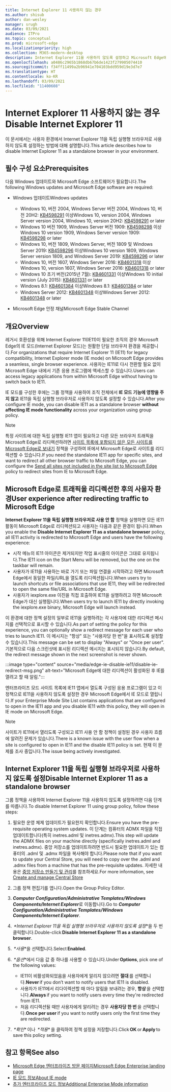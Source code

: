 ```yaml
---
title: Internet Explorer 11 사용하지 않는 경우
ms.author: shisub
author: dan-wesley
manager: srugh
ms.date: 03/09/2021
audience: ITPro
ms.topic: conceptual
ms.prod: microsoft-edge
ms.localizationpriority: high
ms.collection: M365-modern-desktop
description: Internet Explorer 11을 사용하지 않도록 설정하고 Microsoft Edge에서 Internet Explorer 모드를 사용하는 방법을 알아봅니다.
ms.openlocfilehash: a0486c2965b1868db67b6de1423f279905074410
ms.sourcegitcommit: f34ff11499a2b96941e704103bdd959d19e3d7e7
ms.translationtype: HT
ms.contentlocale: ko-KR
ms.lasthandoff: 03/09/2021
ms.locfileid: "11400608"
---
```

# <a name="disable-internet-explorer-11"></a><span data-ttu-id="da7e2-103">Internet Explorer 11 사용하지 않는 경우</span><span class="sxs-lookup"><span data-stu-id="da7e2-103">Disable Internet Explorer 11</span></span>

<span data-ttu-id="da7e2-104">이 문서에서는 사용자 환경에서 Internet Explorer 11을 독립 실행형 브라우저로 사용하지 않도록 설정하는 방법에 대해 설명합니다.</span><span class="sxs-lookup"><span data-stu-id="da7e2-104">This article describes how to disable Internet Explorer 11 as a standalone browser in your environment.</span></span>

## <a name="prerequisites"></a><span data-ttu-id="da7e2-105">필수 구성 요소</span><span class="sxs-lookup"><span data-stu-id="da7e2-105">Prerequisites</span></span>

<span data-ttu-id="da7e2-106">다음 Windows 업데이트와 Microsoft Edge 소프트웨어가 필요합니다.</span><span class="sxs-lookup"><span data-stu-id="da7e2-106">The following Windows updates and Microsoft Edge software are required:</span></span>

- <span data-ttu-id="da7e2-107">Windows 업데이트</span><span class="sxs-lookup"><span data-stu-id="da7e2-107">Windows updates</span></span>

  - <span data-ttu-id="da7e2-108">Windows 10, 버전 2004, Windows Server 버전 2004, Windows 10, 버전 20H2: [KB4598291](https://support.microsoft.com/topic/february-2-2021-kb4598291-os-builds-19041-789-and-19042-789-preview-6a766199-a4f1-616e-1f5c-58bdc3ca5e3b) 이상</span><span class="sxs-lookup"><span data-stu-id="da7e2-108">Windows 10, version 2004, Windows Server version 2004, Windows 10, version 20H2: [KB4598291](https://support.microsoft.com/topic/february-2-2021-kb4598291-os-builds-19041-789-and-19042-789-preview-6a766199-a4f1-616e-1f5c-58bdc3ca5e3b) or later</span></span>
  - <span data-ttu-id="da7e2-109">Windows 10 버전 1909, Windows Server 버전 1909: [KB4598298](https://support.microsoft.com/topic/january-21-2021-kb4598298-os-build-18363-1350-preview-02dfd9ba-91a2-1b82-dede-42f288c02511) 이상</span><span class="sxs-lookup"><span data-stu-id="da7e2-109">Windows 10 version 1909, Windows Server version 1909: [KB4598298](https://support.microsoft.com/topic/january-21-2021-kb4598298-os-build-18363-1350-preview-02dfd9ba-91a2-1b82-dede-42f288c02511) or later</span></span>
  - <span data-ttu-id="da7e2-110">Windows 10, 버전 1809, Windows Server, 버전 1809 및 Windows Server 2019: [KB4598296](https://support.microsoft.com/topic/january-21-2021-kb4598296-os-build-17763-1728-preview-4c0931ff-45b7-ff59-5e00-c03b5afb363d) 이상</span><span class="sxs-lookup"><span data-stu-id="da7e2-110">Windows 10 version 1809, Windows Server version 1809, and Windows Server 2019: [KB4598296](https://support.microsoft.com/topic/january-21-2021-kb4598296-os-build-17763-1728-preview-4c0931ff-45b7-ff59-5e00-c03b5afb363d) or later</span></span>
  - <span data-ttu-id="da7e2-111">Windows 10, 버전 1607, Windows Server 2016: [KB4601318](https://support.microsoft.com/topic/february-9-2021-kb4601318-os-build-14393-4225-c5e3de6c-e3e6-ffb5-6197-48b9ce16446e) 이상</span><span class="sxs-lookup"><span data-stu-id="da7e2-111">Windows 10, version 1607, Windows Server 2016: [KB4601318](https://support.microsoft.com/topic/february-9-2021-kb4601318-os-build-14393-4225-c5e3de6c-e3e6-ffb5-6197-48b9ce16446e) or later</span></span>
   - <span data-ttu-id="da7e2-112">Windows 10 초기 버전(2015년 7월): [KB4601331](https://support.microsoft.com/office/february-9-2021%e2%80%94kb4601331-os-build-10240-18842-6227d078-fef3-8d67-27e0-1882e6cb79ff?ui=en-US&rs=en-US&ad=US) 이상</span><span class="sxs-lookup"><span data-stu-id="da7e2-112">Windows 10 initial version (July 2015): [KB4601331](https://support.microsoft.com/office/february-9-2021%e2%80%94kb4601331-os-build-10240-18842-6227d078-fef3-8d67-27e0-1882e6cb79ff?ui=en-US&rs=en-US&ad=US) or later</span></span>
  - <span data-ttu-id="da7e2-113">Windows 8.1: [KB4601384](https://support.microsoft.com/topic/february-9-2021-kb4601384-monthly-rollup-16bdbb75-dd4b-2910-abc5-7891c9756b96) 이상</span><span class="sxs-lookup"><span data-stu-id="da7e2-113">Windows 8.1: [KB4601384](https://support.microsoft.com/topic/february-9-2021-kb4601384-monthly-rollup-16bdbb75-dd4b-2910-abc5-7891c9756b96) or later</span></span>
  - <span data-ttu-id="da7e2-114">Windows Server 2012: [KB4601348](https://support.microsoft.com/topic/february-9-2021-kb4601348-monthly-rollup-2c338c0c-73d6-fb80-cc91-f1a86e80db0c) 이상</span><span class="sxs-lookup"><span data-stu-id="da7e2-114">Windows Server 2012: [KB4601348](https://support.microsoft.com/topic/february-9-2021-kb4601348-monthly-rollup-2c338c0c-73d6-fb80-cc91-f1a86e80db0c) or later</span></span>
  
- <span data-ttu-id="da7e2-115">Microsoft Edge 안정 채널</span><span class="sxs-lookup"><span data-stu-id="da7e2-115">Microsoft Edge Stable Channel</span></span>


## <a name="overview"></a><span data-ttu-id="da7e2-116">개요</span><span class="sxs-lookup"><span data-stu-id="da7e2-116">Overview</span></span>

<span data-ttu-id="da7e2-117">레거시 호환성을 위해 Internet Explorer 11(IE11)이 필요한 조직의 경우 Microsoft Edge의 IE 모드(Internet Explorer 모드)는 원활한 단일 브라우저 환경을 제공합니다.</span><span class="sxs-lookup"><span data-stu-id="da7e2-117">For organizations that require Internet Explorer 11 (IE11) for legacy compatibility, Internet Explorer mode (IE mode) on Microsoft Edge provides a seamless, single browser experience.</span></span> <span data-ttu-id="da7e2-118">사용자는 IE11로 다시 전환할 필요 없이 Microsoft Edge 내에서 기존 응용 프로그램에 액세스할 수 있습니다.</span><span class="sxs-lookup"><span data-stu-id="da7e2-118">Users can access legacy applications from within Microsoft Edge without having to switch back to IE11.</span></span>

<span data-ttu-id="da7e2-119">IE 모드를 구성한 후에는 그룹 정책을 사용하여 조직 전체에서 **IE 모드 기능에 영향을 주지 않고** IE11을 독립 실행형 브라우저로 사용하지 않도록 설정할 수 있습니다.</span><span class="sxs-lookup"><span data-stu-id="da7e2-119">After you configure IE mode, you can disable IE11 as a standalone browser **without affecting IE mode functionality** across your organization using group policy.</span></span>

> [!NOTE]
> <span data-ttu-id="da7e2-120">특정 사이트에 대한 독립 실행형 IE11 앱이 필요하고 다른 모든 브라우저 트래픽을 Microsoft Edge로 리디렉션하려면 [사이트 목록에 포함되지 않은 모든 사이트를 Microsoft Edge로 보내기](https://docs.microsoft.com/deployedge/edge-ie-mode-policies#redirect-sites-from-ie-to-microsoft-edge) 정책을 구성하여 IE에서 Microsoft Edge로 사이트를 리디렉션할 수 있습니다.</span><span class="sxs-lookup"><span data-stu-id="da7e2-120">If you need the standalone IE11 app for specific sites, and want to redirect all other browser traffic to Microsoft Edge, you can configure the [Send all sites not included in the site list to Microsoft Edge](https://docs.microsoft.com/deployedge/edge-ie-mode-policies#redirect-sites-from-ie-to-microsoft-edge) policy to redirect sites from IE to Microsoft Edge.</span></span>

## <a name="user-experience-after-redirecting-traffic-to-microsoft-edge"></a><span data-ttu-id="da7e2-121">Microsoft Edge로 트래픽을 리디렉션한 후의 사용자 환경</span><span class="sxs-lookup"><span data-stu-id="da7e2-121">User experience after redirecting traffic to Microsoft Edge</span></span>

<span data-ttu-id="da7e2-122">**Internet Explorer 11을 독립 실행형 브라우저로 사용 안 함** 정책을 실행하면 모든 IE11 활동이 Microsoft Edge로 리디렉션되고 사용자는 다음과 같은 환경이 됩니다.</span><span class="sxs-lookup"><span data-stu-id="da7e2-122">When you enable the **Disable Internet Explorer 11 as a standalone browser** policy, all IE11 activity is redirected to Microsoft Edge and users have the following experience:</span></span>

- <span data-ttu-id="da7e2-123">시작 메뉴의 IE11 아이콘은 제거되지만 작업 표시줄의 아이콘은 그대로 유지됩니다.</span><span class="sxs-lookup"><span data-stu-id="da7e2-123">The IE11 icon on the Start Menu will be removed, but the one on the taskbar will remain.</span></span>
- <span data-ttu-id="da7e2-124">사용자가 IE11을 사용하는 바로 가기 또는 파일 연결을 시작하려고 하면 Microsoft Edge에서 동일한 파일/URL을 열도록 리디렉션됩니다.</span><span class="sxs-lookup"><span data-stu-id="da7e2-124">When users try to launch shortcuts or file associations that use IE11, they will be redirected to open the same file/URL in Microsoft Edge.</span></span>
- <span data-ttu-id="da7e2-125">사용자가 iexplore.exe 이진을 직접 호출하여 IE11을 실행하려고 하면 Microsoft Edge가 대신 실행됩니다.</span><span class="sxs-lookup"><span data-stu-id="da7e2-125">When users try to launch IE11 by directly invoking the iexplore.exe binary, Microsoft Edge will launch instead.</span></span>

<span data-ttu-id="da7e2-126">이 환경에 대한 정책 설정의 일부로 IE11을 실행하려는 각 사용자에 대한 리디렉션 메시지를 선택적으로 표시할 수 있습니다.</span><span class="sxs-lookup"><span data-stu-id="da7e2-126">As part of setting the policy for this experience, you can optionally show a redirect message for each user who tries to launch IE11.</span></span> <span data-ttu-id="da7e2-127">이 메시지는 "항상" 또는 "사용자당 한 번"을 표시하도록 설정할 수 있습니다.</span><span class="sxs-lookup"><span data-stu-id="da7e2-127">This message can be set to display "Always" or "Once per user".</span></span> <span data-ttu-id="da7e2-128">기본적으로 다음 스크린샷에 표시된 리디렉션 메시지는 표시되지 않습니다.</span><span class="sxs-lookup"><span data-stu-id="da7e2-128">By default, the redirect message shown in the next screenshot is never shown.</span></span>

:::image type="content" source="media/edge-ie-disable-ie11/disable-ie-redirect-msg.png" alt-text="Microsoft Edge에 대한 리디렉션이 활성화된 후 IE를 열려고 할 때 알림.":::

<span data-ttu-id="da7e2-130">엔터프라이즈 모드 사이트 목록에 IE11 앱에서 열도록 구성된 응용 프로그램이 있고 이 정책으로 IE11을 사용하지 않도록 설정한 경우 Microsoft Edge에서 IE 모드로 열립니다.</span><span class="sxs-lookup"><span data-stu-id="da7e2-130">If your Enterprise Mode Site List contains applications that are configured to open in the IE11 app and you disable IE11 with this policy, they will open in IE mode on Microsoft Edge.</span></span>
> [!NOTE]
> <span data-ttu-id="da7e2-131">사이트가 IE11에서 열리도록 구성되고 IE11 사용 안 함 정책이 설정된 경우 사용자 흐름에 알려진 문제가 있습니다.</span><span class="sxs-lookup"><span data-stu-id="da7e2-131">There is a known issue with the user flow when a site is configured to open in IE11 and the disable IE11 policy is set.</span></span> <span data-ttu-id="da7e2-132">현재 이 문제를 조사 중입니다.</span><span class="sxs-lookup"><span data-stu-id="da7e2-132">The issue being actively investigated.</span></span>

## <a name="disable-internet-explorer-11-as-a-standalone-browser"></a><span data-ttu-id="da7e2-133">Internet Explorer 11을 독립 실행형 브라우저로 사용하지 않도록 설정</span><span class="sxs-lookup"><span data-stu-id="da7e2-133">Disable Internet Explorer 11 as a standalone browser</span></span>

<span data-ttu-id="da7e2-134">그룹 정책을 사용하여 Internet Explorer 11을 사용하지 않도록 설정하려면 다음 단계를 따릅니다.</span><span class="sxs-lookup"><span data-stu-id="da7e2-134">To disable Internet Explorer 11 using group policy, follow these steps:</span></span>

1. <span data-ttu-id="da7e2-135">필요한 운영 체제 업데이트가 필요한지 확인합니다.</span><span class="sxs-lookup"><span data-stu-id="da7e2-135">Ensure you have the pre-requisite operating system updates.</span></span> <span data-ttu-id="da7e2-136">이 단계는 컴퓨터의 ADMX 파일을 직접 업데이트합니다(특히 inetres.adml 및 inetres.admx).</span><span class="sxs-lookup"><span data-stu-id="da7e2-136">This step will update the ADMX files on your machine directly (specifically inetres.adml and inetres.admx).</span></span> <span data-ttu-id="da7e2-137">중앙 저장소를 업데이트하려면 반드시 필요한 업데이트가 있는 컴퓨터의 .adml 및 .admx 파일을 복사해야 합니다.</span><span class="sxs-lookup"><span data-stu-id="da7e2-137">Please note that if you want to update your Central Store, you will need to copy over the .adml and .admx files from a machine that has the pre-requisite updates.</span></span> <span data-ttu-id="da7e2-138">자세한 내용은 [중앙 저장소 만들기 및 관리](https://docs.microsoft.com/troubleshoot/windows-client/group-policy/create-and-manage-central-store)를 참조하세요.</span><span class="sxs-lookup"><span data-stu-id="da7e2-138">For more information, see [Create and manage Central Store](https://docs.microsoft.com/troubleshoot/windows-client/group-policy/create-and-manage-central-store)</span></span>
2. <span data-ttu-id="da7e2-139">그룹 정책 편집기를 엽니다.</span><span class="sxs-lookup"><span data-stu-id="da7e2-139">Open the Group Policy Editor.</span></span>
3. <span data-ttu-id="da7e2-140">***Computer Configuration/Administrative Templates/Windows Components/Internet Explorer***로 이동합니다.</span><span class="sxs-lookup"><span data-stu-id="da7e2-140">Go to ***Computer Configuration/Administrative Templates/Windows Components/Internet Explorer***.</span></span> 
4. <span data-ttu-id="da7e2-141"> *\*Internet Explorer 11을 독립 실행형 브라우저로 사용하지 않도록 설정*\*을 두 번 클릭합니다.</span><span class="sxs-lookup"><span data-stu-id="da7e2-141">Double-click **Disable Internet Explorer 11 as a standalone browser**.</span></span>
5. <span data-ttu-id="da7e2-142"> *\*사용*\*을 선택합니다.</span><span class="sxs-lookup"><span data-stu-id="da7e2-142">Select **Enabled**.</span></span>
6. <span data-ttu-id="da7e2-143"> *\*옵션*\*에서 다음 값 중 하나를 사용할 수 있습니다.</span><span class="sxs-lookup"><span data-stu-id="da7e2-143">Under **Options**, pick one of the following values:</span></span>

   - <span data-ttu-id="da7e2-144">IE11이 비활성화되었음을 사용자에게 알리지 않으려면 **절대** 를 선택합니다.</span><span class="sxs-lookup"><span data-stu-id="da7e2-144">**Never** if you don’t want to notify users that IE11 is disabled.</span></span>
   - <span data-ttu-id="da7e2-145">사용자가 IE11에서 리다이렉션할 때 마다 알림을 보내려는 경우, **항상** 을 선택합니다.</span><span class="sxs-lookup"><span data-stu-id="da7e2-145">**Always** if you want to notify users every time they're redirected from IE11.</span></span>
   - <span data-ttu-id="da7e2-146">처음 리디렉션될 때만 사용자에게 알리려는 경우 **사용자당 한 번** 을 선택합니다.</span><span class="sxs-lookup"><span data-stu-id="da7e2-146">**Once per user** if you want to notify users only the first time they are redirected.</span></span>

7. <span data-ttu-id="da7e2-147"> *\*확인** 이나  *\*적용** 을 클릭하여 정책 설정을 저장합니다.</span><span class="sxs-lookup"><span data-stu-id="da7e2-147">Click **OK** or **Apply** to save this policy setting.</span></span>

## <a name="see-also"></a><span data-ttu-id="da7e2-148">참고 항목</span><span class="sxs-lookup"><span data-stu-id="da7e2-148">See also</span></span>

- [<span data-ttu-id="da7e2-149">Microsoft Edge 엔터프라이즈 방문 페이지</span><span class="sxs-lookup"><span data-stu-id="da7e2-149">Microsoft Edge Enterprise landing page</span></span>](https://aka.ms/EdgeEnterprise)
- [<span data-ttu-id="da7e2-150">IE 모드 정보</span><span class="sxs-lookup"><span data-stu-id="da7e2-150">About IE mode</span></span>](https://docs.microsoft.com/deployedge/edge-ie-mode)
- [<span data-ttu-id="da7e2-151">추가 엔터프라이즈 모드 정보</span><span class="sxs-lookup"><span data-stu-id="da7e2-151">Additional Enterprise Mode information</span></span>](https://docs.microsoft.com/internet-explorer/ie11-deploy-guide/enterprise-mode-overview-for-ie11)
